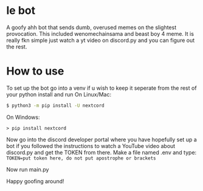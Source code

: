 # le bot

A goofy ahh bot that sends dumb, overused memes on the slightest provocation. This included wenomechainsama and beast boy 4 meme.
It is really fkn simple just watch a yt video on discord.py and you can figure out the rest.

# How to use

To set up the bot go into a venv if u wish to keep it seperate from the rest of your python install and run
On Linux/Mac:
```bash
$ python3 -m pip install -U nextcord
```
On Windows:
```console
> pip install nextcord
```

Now go into the discord developer portal where you have hopefully set up a bot if you followed the instructions to watch a YouTube video about discord.py and get the TOKEN from there.
Make a file named .env and type: `TOKEN=put token here, do not put apostrophe or brackets`

Now run main.py

Happy goofing around!
